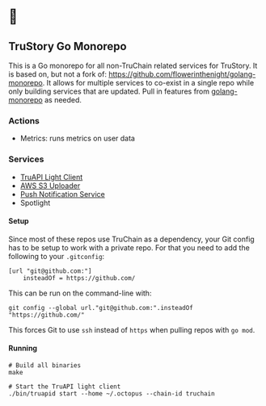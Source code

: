 # 🐙
## TruStory Go Monorepo

This is a Go monorepo for all non-TruChain related services for TruStory. It is based on, but not a fork of: https://github.com/flowerinthenight/golang-monorepo. It allows for multiple services to co-exist in a single repo while only building services that are updated. Pull in features from [golang-monorepo](https://github.com/flowerinthenight/golang-monorepo) as needed.

### Actions
* Metrics: runs metrics on user data

### Services

* [TruAPI Light Client](./services/truapi/README.md)
* [AWS S3 Uploader](./services/uploader/README.md)
* [Push Notification Service](./services/push/README.md)
* Spotlight

#### Setup

Since most of these repos use TruChain as a dependency, your Git config has to be setup to work with a private repo. For that you need to add the following to your `.gitconfig`:

```
[url "git@github.com:"]
    insteadOf = https://github.com/
```

This can be run on the command-line with: 
```
git config --global url."git@github.com:".insteadOf "https://github.com/"
```

This forces Git to use `ssh` instead of `https` when pulling repos with `go mod`.

#### Running

```
# Build all binaries
make

# Start the TruAPI light client
./bin/truapid start --home ~/.octopus --chain-id truchain
```
